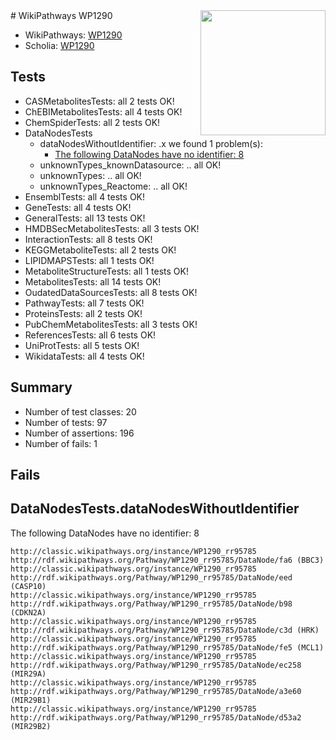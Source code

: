 <img style="float: right; width: 200px" src="https://upload.wikimedia.org/wikipedia/commons/thumb/8/83/Wplogo_with_text_500.png/640px-Wplogo_with_text_500.png" />
# WikiPathways WP1290

* WikiPathways: [WP1290](https://wikipathways.org/pathways/WP1290)
* Scholia: [WP1290](https://scholia.toolforge.org/wikipathways/WP1290)
## Tests
* CASMetabolitesTests: all 2 tests OK!
* ChEBIMetabolitesTests: all 4 tests OK!
* ChemSpiderTests: all 2 tests OK!
* DataNodesTests
    * dataNodesWithoutIdentifier: .x we found 1 problem(s):
        * [The following DataNodes have no identifier: 8](#d2d32fa7)
    * unknownTypes_knownDatasource: .. all OK!
    * unknownTypes: .. all OK!
    * unknownTypes_Reactome: .. all OK!
* EnsemblTests: all 4 tests OK!
* GeneTests: all 4 tests OK!
* GeneralTests: all 13 tests OK!
* HMDBSecMetabolitesTests: all 3 tests OK!
* InteractionTests: all 8 tests OK!
* KEGGMetaboliteTests: all 2 tests OK!
* LIPIDMAPSTests: all 1 tests OK!
* MetaboliteStructureTests: all 1 tests OK!
* MetabolitesTests: all 14 tests OK!
* OudatedDataSourcesTests: all 8 tests OK!
* PathwayTests: all 7 tests OK!
* ProteinsTests: all 2 tests OK!
* PubChemMetabolitesTests: all 3 tests OK!
* ReferencesTests: all 6 tests OK!
* UniProtTests: all 5 tests OK!
* WikidataTests: all 4 tests OK!


## Summary

* Number of test classes: 20
* Number of tests: 97
* Number of assertions: 196
* Number of fails: 1

## Fails

<a name="d2d32fa7" />

## DataNodesTests.dataNodesWithoutIdentifier

The following DataNodes have no identifier: 8
```
http://classic.wikipathways.org/instance/WP1290_rr95785 http://rdf.wikipathways.org/Pathway/WP1290_rr95785/DataNode/fa6 (BBC3)
http://classic.wikipathways.org/instance/WP1290_rr95785 http://rdf.wikipathways.org/Pathway/WP1290_rr95785/DataNode/eed (CASP10)
http://classic.wikipathways.org/instance/WP1290_rr95785 http://rdf.wikipathways.org/Pathway/WP1290_rr95785/DataNode/b98 (CDKN2A)
http://classic.wikipathways.org/instance/WP1290_rr95785 http://rdf.wikipathways.org/Pathway/WP1290_rr95785/DataNode/c3d (HRK)
http://classic.wikipathways.org/instance/WP1290_rr95785 http://rdf.wikipathways.org/Pathway/WP1290_rr95785/DataNode/fe5 (MCL1)
http://classic.wikipathways.org/instance/WP1290_rr95785 http://rdf.wikipathways.org/Pathway/WP1290_rr95785/DataNode/ec258 (MIR29A)
http://classic.wikipathways.org/instance/WP1290_rr95785 http://rdf.wikipathways.org/Pathway/WP1290_rr95785/DataNode/a3e60 (MIR29B1)
http://classic.wikipathways.org/instance/WP1290_rr95785 http://rdf.wikipathways.org/Pathway/WP1290_rr95785/DataNode/d53a2 (MIR29B2)
```

